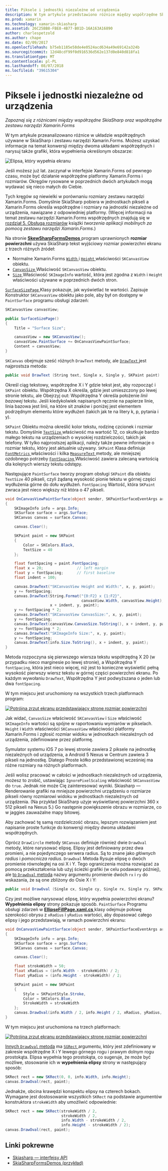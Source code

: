 ```yaml
---
title: Piksele i jednostki niezależne od urządzenia
description: W tym artykule przedstawiono różnice między współrzędne SkiaSharp oraz współrzędne platformy Xamarin.Forms i przedstawia to z przykładowym kodem.
ms.prod: xamarin
ms.technology: xamarin-skiasharp
ms.assetid: 26C25BB8-FBE8-4B77-B01D-16A163A16890
author: charlespetzold
ms.author: chape
ms.date: 02/09/2017
ms.openlocfilehash: b75eb1185e58de4e0524acd634a49e69142a324b
ms.sourcegitcommit: 12d48cdf99f0d916536d562e137d0e840d818fa1
ms.translationtype: MT
ms.contentlocale: pl-PL
ms.lasthandoff: 08/07/2018
ms.locfileid: "39615304"
---
```

# <a name="pixels-and-device-independent-units"></a>Piksele i jednostki niezależne od urządzenia

_Zapoznaj się z różnicami między współrzędne SkiaSharp oraz współrzędne zestawu narzędzi Xamarin.Forms_

W tym artykule przeanalizowano różnice w układzie współrzędnych używane w SkiaSharp i zestawu narzędzi Xamarin.Forms. Możesz uzyskać informacje na temat konwersji między dwoma układami współrzędnych i narysuj także grafiki, która wypełnienia określonym obszarze:

![](pixels-images/screenfillexample.png "Elipsa, który wypełnia ekranu")

Jeśli możesz już lat. zaczynał w interfejsie Xamarin.Forms od pewnego czasu, może być działanie współrzędne platformy Xamarin.Forms i rozmiarów. Okręgów rysowane w poprzednich dwóch artykułach mogą wydawać się nieco małych do Ciebie.

Tych kręgów *są* niewielki w porównaniu rozmiary zestawu narzędzi Xamarin.Forms. Domyślnie SkiaSharp pobiera w jednostkach pikseli a Xamarin.Forms określa współrzędne i rozmiary na jednostki niezależne od urządzenia, nawiązane z odpowiedniej platformy. (Więcej informacji na temat zestawu narzędzi Xamarin.Forms współrzędnych znajdują się w [rozdział 5. Obsługa rozmiarów](~/xamarin-forms/creating-mobile-apps-xamarin-forms/summaries/chapter05.md) książki *tworzenia aplikacji mobilnych za pomocą zestawu narzędzi Xamarin.Forms*.)

Na stronie [ **SkewSharpFormsDemos** ](https://developer.xamarin.com/samples/xamarin-forms/SkiaSharpForms/Demos/) program uprawnionych **rozmiar powierzchni** używa SkiaSharp tekst wyjściowy rozmiar powierzchni ekranu z trzech różnych źródeł:

- Normalne Xamarin.Forms [ `Width` ](xref:Xamarin.Forms.VisualElement.Width) i [ `Height` ](xref:Xamarin.Forms.VisualElement.Height) właściwości `SKCanvasView` obiektu.
- [ `CanvasSize` ](https://developer.xamarin.com/api/property/SkiaSharp.Views.Forms.SKCanvasView.CanvasSize/) Właściwość `SKCanvasView` obiektu.
- [ `Size` ](https://developer.xamarin.com/api/property/SkiaSharp.SKImageInfo.Size/) Właściwość `SKImageInfo` wartość, która jest zgodna z `Width` i `Height` właściwości używane w poprzednich dwóch stron.

[ `SurfaceSizePage` ](https://github.com/xamarin/xamarin-forms-samples/blob/master/SkiaSharpForms/Demos/Demos/SkiaSharpFormsDemos/Basics/SurfaceSizePage.cs) Klasy pokazuje, jak wyświetlać te wartości. Zapisuje Konstruktor `SKCanvasView` obiektu jako pole, aby był on dostępny w `PaintSurface` programu obsługi zdarzeń:

```csharp
SKCanvasView canvasView;

public SurfaceSizePage()
{
    Title = "Surface Size";

    canvasView = new SKCanvasView();
    canvasView.PaintSurface += OnCanvasViewPaintSurface;
    Content = canvasView;
}
```

`SKCanvas` obejmuje sześć różnych `DrawText` metody, ale [ `DrawText` ](https://developer.xamarin.com/api/member/SkiaSharp.SKCanvas.DrawText/p/System.String/System.Single/System.Single/SkiaSharp.SKPaint/) jest najprostsza metoda:

```csharp
public void DrawText (String text, Single x, Single y, SKPaint paint)
```

Określ ciąg tekstowy, współrzędne X i Y gdzie tekst jest, aby rozpocząć i `SKPaint` obiektu. Współrzędna X określa, gdzie jest umieszczony po lewej stronie tekstu, ale Obejrzyj out: Współrzędna Y określa położenie *linii bazowej* tekstu. Jeśli kiedykolwiek napisanych ręcznie na papierze linie, linia bazowa jest linii, na które sit znaków i poniżej jest elementem podrzędnym elementu które wydłużeń (takich jak te na litery k, p, pytania i y).

`SKPaint` Obiektu można określić kolor tekstu, rodzinę czcionek i rozmiar tekstu. Domyślnie [ `TextSize` ](https://developer.xamarin.com/api/property/SkiaSharp.SKPaint.TextSize/) właściwość ma wartość 12, co skutkuje bardzo małego tekstu na urządzeniach o wysokiej rozdzielczości, takich jak telefony. W tylko najprostszej aplikacji, należy także pewne informacje o rozmiar tekstu, który jest aktualnie używany. `SKPaint` Klasa definiuje [ `FontMetrics` ](https://developer.xamarin.com/api/property/SkiaSharp.SKPaint.FontMetrics/) właściwości i kilka [ `MeasureText` ](https://developer.xamarin.com/api/member/SkiaSharp.SKPaint.MeasureText/p/System.String/) metody, ale mniejszej ozdobnego potrzeby [ `FontSpacing` ](https://developer.xamarin.com/api/property/SkiaSharp.SKPaint.FontSpacing/) Właściwość zawiera zalecaną wartością dla kolejnych wierszy tekstu odstępy.

Następujące `PaintSurface` tworzy program obsługi `SKPaint` dla obiektu `TextSize` 40 pikseli, czyli żądaną wysokość pionie tekstu w górnej części wydłużenia górne do dołu wydłużeń. `FontSpacing` Wartość, która `SKPaint` zwraca jest nieco większy niż która o 47 pikseli.

```csharp
void OnCanvasViewPaintSurface(object sender, SKPaintSurfaceEventArgs args)
{
    SKImageInfo info = args.Info;
    SKSurface surface = args.Surface;
    SKCanvas canvas = surface.Canvas;

    canvas.Clear();

    SKPaint paint = new SKPaint
    {
        Color = SKColors.Black,
        TextSize = 40
    };

    float fontSpacing = paint.FontSpacing;
    float x = 20;               // left margin
    float y = fontSpacing;      // first baseline
    float indent = 100;

    canvas.DrawText("SKCanvasView Height and Width:", x, y, paint);
    y += fontSpacing;
    canvas.DrawText(String.Format("{0:F2} x {1:F2}",
                                  canvasView.Width, canvasView.Height),
                    x + indent, y, paint);
    y += fontSpacing * 2;
    canvas.DrawText("SKCanvasView CanvasSize:", x, y, paint);
    y += fontSpacing;
    canvas.DrawText(canvasView.CanvasSize.ToString(), x + indent, y, paint);
    y += fontSpacing * 2;
    canvas.DrawText("SKImageInfo Size:", x, y, paint);
    y += fontSpacing;
    canvas.DrawText(info.Size.ToString(), x + indent, y, paint);
}
```

Metoda rozpoczyna się pierwszego wiersza tekstu współrzędną X 20 (w przypadku nieco marginesie po lewej stronie), a Współrzędna Y `fontSpacing`, która jest nieco więcej, niż jest to konieczne wyświetlić pełną wysokość pierwszy wiersz tekstu w górnej części powierzchni ekranu. Po każdym wywołaniu `DrawText`, Współrzędna Y jest podwyższana o jeden lub dwa `fontSpacing`.

W tym miejscu jest uruchomiony na wszystkich trzech platformach program:

[![](pixels-images/surfacesize-small.png "Potrójna zrzut ekranu przedstawiający stronę rozmiar powierzchni")](pixels-images/surfacesize-large.png#lightbox "Potrójna zrzut ekranu przedstawiający stronę rozmiar powierzchni")

Jak widać, `CanvasSize` właściwość `SKCanvasView` i `Size` właściwość `SKImageInfo` wartości są spójne w raportowaniu wymiarów w pikselach. `Height` i `Width` właściwości `SKCanvasView` właściwości platformy Xamarin.Forms i zgłosić rozmiar widoku w jednostkach niezależnych od urządzenia, zdefiniowane przez platformę.

Symulator systemu iOS 7 po lewej stronie zawiera 2 piksele na jednostkę niezależnych od urządzenia, a Android 5 Nexus w Centrum zawiera 3 pikseli na jednostkę. Dlatego Proste kółko przedstawionej wcześniej ma różne rozmiary na różnych platformach.

Jeśli wolisz pracować w całości w jednostkach niezależnych od urządzenia, możesz to zrobić, ustawiając `IgnorePixelScaling` właściwość `SKCanvasView` do `true`. Jednak nie może Cię zainteresować wyniki. Skiasharp — Renderowanie grafiki na mniejsze powierzchni urządzeniu o rozmiarze pikseli równy rozmiarowi widoku w jednostkach niezależnych od urządzenia. (Na przykład SkiaSharp użyje wyświetlanej powierzchni 360 x 512 pikseli na Nexus 5.) Go następnie powiększenie obrazu w rozmiarze, co w jaggies zauważalne mapy bitowej.

Aby zachować tę samą rozdzielczość obrazu, lepszym rozwiązaniem jest napisanie proste funkcje do konwersji między dwoma układami współrzędnych.

Oprócz `DrawCircle` metody `SKCanvas` definiuje również dwie `DrawOval` metody, które narysować elipsę. Elipsy jest definiowany przez dwa promieni, a nie pojedynczego serwera radius. Są to znane jako *głównych radius* i *pomocnicza radius*. `DrawOval` Metoda Rysuje elipsę o dwóch promienie równoległej na osi X i Y. Tego ograniczenia można rozwiązać za pomocą przekształcenia lub użyj ścieżki grafiki (w celu podawany później), ale [to `DrawOval` metoda](https://developer.xamarin.com/api/member/SkiaSharp.SKCanvas.DrawOval/p/System.Single/System.Single/System.Single/System.Single/SkiaSharp.SKPaint/) nazwy argumentu promienie dwóch `rx` i `ry` do wskazania, że są one zbliżony do Osie X i Y:

```csharp
public void DrawOval (Single cx, Single cy, Single rx, Single ry, SKPaint paint)
```

Czy jest możliwe narysować elipsę, który wypełnia powierzchni ekranu? **Wypełnienia elipsy** strony pokazuje sposób. `PaintSurface` Programu obsługi zdarzeń w [ **EllipseFillPage.xaml.cs** ](https://github.com/xamarin/xamarin-forms-samples/blob/master/SkiaSharpForms/Demos/Demos/SkiaSharpFormsDemos/Basics/EllipseFillPage.xaml.cs) klasy odejmuje połowę szerokości obrysu z `xRadius` i `yRadius` wartości, aby dopasować całego elipsy i jego przedstawiają, w ramach powierzchni ekranu:

```csharp
void OnCanvasViewPaintSurface(object sender, SKPaintSurfaceEventArgs args)
{
    SKImageInfo info = args.Info;
    SKSurface surface = args.Surface;
    SKCanvas canvas = surface.Canvas;

    canvas.Clear();

    float strokeWidth = 50;
    float xRadius = (info.Width - strokeWidth) / 2;
    float yRadius = (info.Height - strokeWidth) / 2;

    SKPaint paint = new SKPaint
    {
        Style = SKPaintStyle.Stroke,
        Color = SKColors.Blue,
        StrokeWidth = strokeWidth
    };
    canvas.DrawOval(info.Width / 2, info.Height / 2, xRadius, yRadius, paint);
}
```

W tym miejscu jest uruchomiona na trzech platformach:

[![](pixels-images/ellipsefill-small.png "Potrójna zrzut ekranu przedstawiający stronę rozmiar powierzchni")](pixels-images/ellipsefill-large.png#lightbox "Potrójna zrzut ekranu przedstawiający stronę rozmiar powierzchni")

[Innych `DrawOval` metoda](https://developer.xamarin.com/api/member/SkiaSharp.SKCanvas.DrawOval/p/SkiaSharp.SKRect/SkiaSharp.SKPaint/) ma [ `SGRect` ](https://developer.xamarin.com/api/type/SkiaSharp.SKRect/) argumentu, który jest zdefiniowany w zakresie współrzędne X i Y lewego górnego rogu i prawym dolnym rogu prostokąta. Elipsa wypełnia tego prostokąta, co sugeruje, że może być możliwe, stosowanie ich w **wypełnienia elipsy** strony w następujący sposób:

```csharp
SKRect rect = new SKRect(0, 0, info.Width, info.Height);
canvas.DrawOval(rect, paint);
```

Jednakże, obcina krawędzi konspektu elipsy na czterech bokach. Wymagane jest dostosowanie wszystkich `SKRect` na podstawie argumentów konstruktora `strokeWidth` aby umożliwić odpowiednie:

```csharp
SKRect rect = new SKRect(strokeWidth / 2,
                         strokeWidth / 2,
                         info.Width - strokeWidth / 2,
                         info.Height - strokeWidth / 2);
canvas.DrawOval(rect, paint);
```


## <a name="related-links"></a>Linki pokrewne

- [Skiasharp — interfejsy API](https://developer.xamarin.com/api/root/SkiaSharp/)
- [SkiaSharpFormsDemos (przykład)](https://developer.xamarin.com/samples/xamarin-forms/SkiaSharpForms/Demos/)
